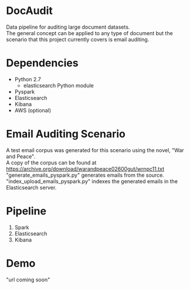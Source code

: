 # DocAudit
Data pipeline for auditing large document datasets.    
The general concept can be applied to any type of document but the scenario that this project currently covers is email auditing.  

# Dependencies  
* Python 2.7  
  * elasticsearch Python module  
* Pyspark 
* Elasticsearch  
* Kibana  
* AWS (optional)  

# Email Auditing Scenario
A test email corpus was generated for this scenario using the novel, "War and Peace".  
A copy of the corpus can be found at https://archive.org/download/warandpeace02600gut/wrnpc11.txt  
"generate_emails_pyspark.py" generates emails from the source.  
"index_upload_emails_pyspark.py" indexes the generated emails in the Elasticsearch server.

# Pipeline  
1. Spark  
2. Elasticsearch  
3. Kibana 

# Demo  
"url coming soon"
  
